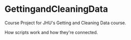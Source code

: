 # GettingandCleaningData
Course Project for JHU's Getting and Cleaning Data course.

How scripts work and how they're connected.
